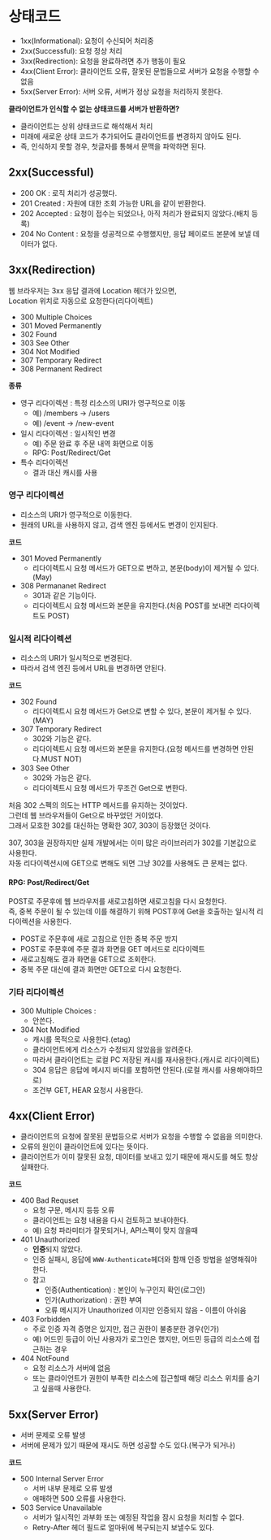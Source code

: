 # 상태코드 

* 1xx(Informational): 요청이 수신되어 처리중   
* 2xx(Successful): 요청 정상 처리    
* 3xx(Redirection): 요청을 완료하려면 추가 행동이 필요    
* 4xx(Client Error): 클라이언트 오류, 잘못된 문법들으로 서버가 요청을 수행할 수 없음     
* 5xx(Server Error): 서버 오류, 서버가 정상 요청을 처리하지 못한다.      
   
**클라이언트가 인식할 수 없는 상태코드를 서버가 반환하면?**       
* 클라이언트는 상위 상태코드로 해석해서 처리       
* 미래에 새로운 상태 코드가 추가되어도 클라이언트를 변경하지 않아도 된다.      
* 즉, 인식하지 못할 경우, 첫글자를 통해서 문맥을 파악하면 된다.     

## 2xx(Successful)  

* 200 OK : 로직 처리가 성공했다.      
* 201 Created : 자원에 대한 조회 가능한 URL을 같이 반환한다.     
* 202 Accepted : 요청이 접수는 되었으나, 아직 처리가 완료되지 않았다.(배치 등록)     
* 204 No Content : 요청을 성공적으로 수행했지만, 응답 페이로드 본문에 보낼 데이터가 없다.  

## 3xx(Redirection)   

웹 브라우저는 3xx 응답 결과에 Location 헤더가 있으면,   
Location 위치로 자동으로 요청한다(리다이렉트)     

* 300 Multiple Choices
* 301 Moved Permanently
* 302 Found 
* 303 See Other 
* 304 Not Modified 
* 307 Temporary Redirect 
* 308 Permanent Redirect 

**종류**   
* 영구 리다이렉션 : 특정 리소스의 URI가 영구적으로 이동 
    * 예) /members -> /users
    * 예) /event -> /new-event 
* 일시 리다이렉션 : 일시적인 변경 
    * 예) 주문 완료 후 주문 내역 화면으로 이동 
    * RPG: Post/Redirect/Get  
* 특수 리다이렉션 
    * 결과 대신 캐시를 사용  

### 영구 리다이렉션 

* 리소스의 URI가 영구적으로 이동한다.  
* 원래의 URL을 사용하지 않고, 검색 엔진 등에서도 변경이 인지된다.   
  
**코드**
* 301 Moved Permanently
    * 리다이렉트시 요청 메서드가 GET으로 변하고, 본문(body)이 제거될 수 있다.(May)   
* 308 Permananet Redirect 
    * 301과 같은 기능이다.  
    * 리다이렉트시 요청 메서드와 본문을 유지한다.(처음 POST를 보내면 리다이렉트도 POST)      

### 일시적 리다이렉션 

* 리소스의 URI가 일시적으로 변경된다.   
* 따라서 검색 엔진 등에서 URL을 변경하면 안된다.   
  
**코드**   
* 302 Found
    * 리다이렉트시 요청 메서드가 Get으로 변할 수 있다, 본문이 제거될 수 있다.(MAY) 
* 307 Temporary Redirect 
    * 302와 기능은 같다.  
    * 리다이렉트시 요청 메서드와 본문을 유지한다.(요청 메서드를 변경하면 안된다.MUST NOT)        
* 303 See Other 
    * 302와 가능은 같다.  
    * 리다이렉트시 요청 메서드가 무조건 Get으로 변한다.   

처음 302 스펙의 의도는 HTTP 메서드를 유지하는 것이었다.      
그런데 웹 브라우저들이 Get으로 바꾸었던 거이었다.        
그래서 모호한 302를 대신하는 명확한 307, 303이 등장했던 것이다.   

307, 303을 권장하지만 실제 개발에서는 이미 많은 라이브러리가 302를 기본값으로 사용한다.     
자동 리다이렉션시에 GET으로 변해도 되면 그냥 302를 사용해도 큰 문제는 없다.   
#### RPG: Post/Redirect/Get 
 
POST로 주문후에 웹 브라우저를 새로고침하면 새로고침을 다시 요청한다.        
즉, 중복 주문이 될 수 있는데 이를 해결하기 위해 POST후에 Get을 호출하는 일시적 리다이렉션을 사용한다.  

* POST로 주문후에 새로 고침으로 인한 중복 주문 방지  
* POST로 주문후에 주문 결과 화면을 GET 메서드로 리다이렉트    
* 새로고침해도 결과 화면을 GET으로 조회한다.      
* 중복 주문 대신에 결과 화면만 GET으로 다시 요청한다. 

### 기타 리다이렉션   
* 300 Multiple Choices : 
    * 안쓴다.  
* 304 Not Modified
    * 캐시를 목적으로 사용한다.(etag)  
    * 클라이언트에게 리소스가 수정되지 않았음을 알려준다.   
    * 따라서 클라이언트는 로컬 PC 저장된 캐시를 재사용한다.(캐시로 리다이렉트)  
    * 304 응답은 응답에 메시지 바디를 포함하면 안된다.(로컬 캐시를 사용해야하므로)   
    * 조건부 GET, HEAR 요청시 사용한다.     

## 4xx(Client Error)   

* 클라이언트의 요청에 잘못된 문법등으로 서버가 요청을 수행할 수 없음을 의미한다.     
* 오류의 원인이 클라이언트에 있다는 뜻이다.     
* 클라이언트가 이미 잘못된 요청, 데이터를 보내고 있기 때문에 재시도를 해도 항상 실패한다.   
    
**코드**   
* 400 Bad Requset  
    * 요청 구문, 메시지 등등 오류   
    * 클라이언트는 요청 내용을 다시 검토하고 보내야한다.    
    * 예) 요청 파라미터가 잘못되거나, API스펙이 맞지 않을때   
* 401 Unauthorized  
    * **인증**되지 않았다.  
    * 인증 실패시, 응답에 `WWW-Authenticate`헤더와 함깨 인증 방법을 설명해줘야 한다.  
    * 참고 
        * 인증(Authentication) : 본인이 누구인지 확인(로그인)
        * 인가(Authorization) : 권한 부여
        * 오류 메시지가 Unauthorized 이지만 인증되지 않음 - 이름이 아쉬움 
* 403 Forbidden  
    * 주로 인증 자격 증명은 있지만, 접근 권한이 불충분한 경우(인가)   
    * 예) 어드민 등급이 아닌 사용자가 로그인은 했지만, 어드민 등급의 리소스에 접근하는 경우 
* 404 NotFound 
    * 요청 리소스가 서버에 없음 
    * 또는 클라이언트가 권한이 부족한 리소스에 접근할때 해당 리소스 위치를 숨기고 싶을때 사용한다.   

## 5xx(Server Error) 

* 서버 문제로 오류 발생 
* 서버에 문제가 있기 때문에 재시도 하면 성공할 수도 있다.(복구가 되거나)

**코드**   
* 500 Internal Server Error 
    * 서버 내부 문제로 오류 발생
    * 애매하면 500 오류를 사용한다.  
* 503 Service Unavailable 
    * 서버가 일시적인 과부화 또는 예정된 작업을 잠시 요청을 처리할 수 없다.     
    * Retry-After 헤더 필드로 얼마뒤에 복구되는지 보낼수도 있다.   
